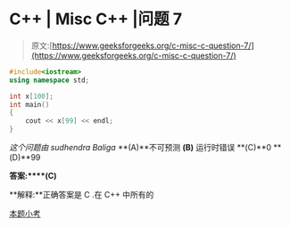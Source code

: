 # C++ | Misc C++ |问题 7

> 原文:[https://www.geeksforgeeks.org/c-misc-c-question-7/](https://www.geeksforgeeks.org/c-misc-c-question-7/)

```cpp
#include<iostream>
using namespace std;

int x[100];
int main()
{
    cout << x[99] << endl;
}
```

*这个问题由 sudhendra Baliga*
**(A)**不可预测
**(B)** 运行时错误
**(C)**0
**(D)**99

**答案:****(C)**

**解释:**正确答案是 C .在 C++ 中所有的

[本题小考](https://www.geeksforgeeks.org/c-plus-plus-gq/misc-c-gq/)